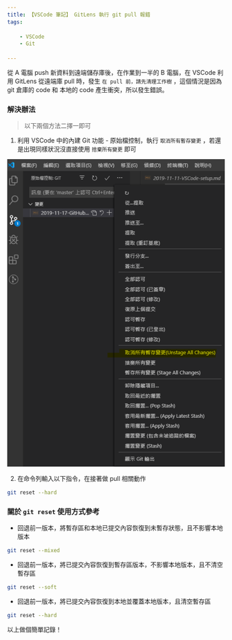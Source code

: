 ```yaml
---
title: 【VSCode 筆記】 GitLens 執行 git pull 報錯
tags:

    - VSCode
    - Git

---
```

從 A 電腦 push 新資料到遠端儲存庫後，在作業到一半的 B 電腦，在 VSCode 利用 GitLens 從遠端庫 pull 時，發生 `在 pull 前，請先清理工作樹` ，這個情況是因為 git 倉庫的 code 和 本地的 code 產生衝突，所以發生錯誤。

### 解決辦法

> 以下兩個方法二擇一即可

1. 利用 VSCode 中的內建 Git 功能 - 原始檔控制，執行 `取消所有暫存變更` ，若還是出現同樣狀況沒直接使用 `捨棄所有變更` 即可

![cancel temp save](/assets/images/posts/post_cancel-temp-save.png)

2. 在命令列輸入以下指令，在接著做 pull 相關動作

``` bash
git reset --hard
```

### 關於 `git reset` 使用方式參考

* 回退前一版本，將暫存區和本地已提交內容恢復到未暫存狀態，且不影響本地版本

``` bash
git reset --mixed
```

* 回退前一版本，將已提交內容恢復到暫存區版本，不影響本地版本，且不清空暫存區

``` bash
git reset --soft
```

* 回退前一版本，將已提交內容恢復到本地並覆蓋本地版本，且清空暫存區

``` bash
git reset --hard
```

以上做個簡單記錄！
